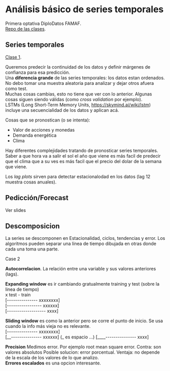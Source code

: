 # Análisis básico de series temporales

Primera optativa DiploDatos FAMAF.  
[Repo de las clases](https://github.com/DiploDatos/AnalisisSeriesTemporales).  

## Series temporales

[Clase 1](Series-Temporales.pdf).  

Queremos predecir la continuidad de los datos y definir márgenes de confianza para esa predicción.  
Una **diferencia grande** de las series temporales: los datos estan ordenados. No debo tomar una muestra aleatoria para analizar y dejar otros afuera como test.  
Muchas cosas cambias, esto no tiene que ver con lo anterior. Algunas cosas siguen siendo válidas (como _cross validation_ por ejemplo).  
LSTMs (Long Short-Term Memory Units, https://skymind.ai/wiki/lstm) incluye una secuencialidad de los datos y aplican acá.  

Cosas que se pronostican (o se intenta):
 - Valor de acciones y monedas
 - Demanda energética
 - Clima

Hay diferentes complejidades tratando de pronosticar series temporales. Saber a que hora va a salir el sol el año que viene es más facil de predecir que el clima que a su ves es más facil que el precio del dolar de la semana que viene.  

Los _lag plots_ sirven para detectar estacionalodad en los datos (lag 12 muestra cosas anuales).  

## Pedicción/Forecast

Ver slides

## Descomposicion

La series se descomponen en Estacionalidad, ciclos, tendencias y error. Los algoritmos pueden separar una línea de tiempo dibujada en otras donde cada una toma una parte.  


Case 2

**Autocorrelacion**. La relación entre una variable y sus valores anteriores (lags).  

**Expanding window** es ir cambiando gratualmente training y test (sobre la linea de tiempo)  
x test - train  
[--------------- xxxxxxxx]  
[----------------- xxxxxx]  
[------------------- xxxx]  

**Sliding window** es como la anterior pero se corre el punto de inicio. Se usa cuando la info más vieja no es relevante.  
[--------------- xxxxxxxx]  
[__--------------- xxxxxx]  (_ es espacio ...)
[____--------------- xxxx]  

**Precision** Medimos error. Por ejemplo root mean square error. Contra: son valores absolutos
Posible solucion: error porcentual. Ventaja: no depende de la escala de los valores de lo que analizo.  
**Errores escalados** es una opcion interesante.  
